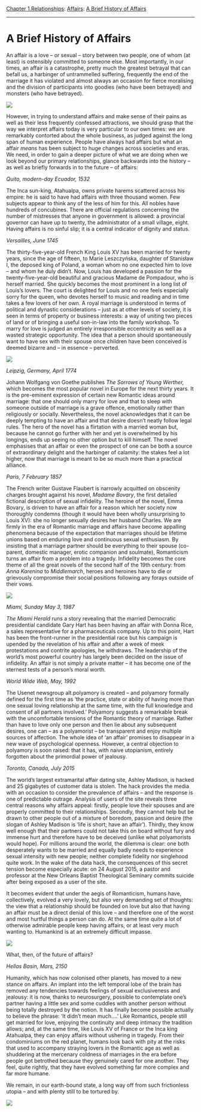 [Chapter 1.Relationships](https://www.theschooloflife.com/thebookoflife/category/relationships/): [Affairs](https://www.theschooloflife.com/thebookoflife/category/relationships/affairs/): [A Brief History of Affairs](https://www.theschooloflife.com/thebookoflife/a-brief-history-of-affairs/)

* * *

# A Brief History of Affairs

An affair is a love – or sexual – story between two people, one of whom (at least) is ostensibly committed to someone else. Most importantly, in our times, an affair is a catastrophe, pretty much the greatest betrayal that can befall us, a harbinger of untrammelled suffering, frequently the end of the marriage it has violated and almost always an occasion for fierce moralising and the division of participants into goodies (who have been betrayed) and monsters (who have betrayed).

![](https://www.theschooloflife.com/thebookoflife/wp-content/uploads/2018/08/1097px-Jean-Honor%C3%A9_Fragonard_-_The_Stolen_Kiss.jpg)

However, in trying to understand affairs and make sense of their pains as well as their less frequently confessed attractions, we should grasp that the way we interpret affairs today is very particular to our own times: we are remarkably contorted about the whole business, as judged against the long span of human experience. People have always had affairs but what an affair _means_ has been subject to huge changes across societies and eras. We need, in order to gain a deeper picture of what we are doing when we look beyond our primary relationships, glance backwards into the history – as well as briefly forwards in to the future – of affairs:

_Quito, modern-day Ecuador, 1532_

The Inca sun-king, Atahualpa, owns private harems scattered across his empire: he is said to have had affairs with three thousand women. Few subjects appear to think any of the less of him for this. All nobles have hundreds of concubines. There are official regulations concerning the number of mistresses that anyone in government is allowed: a provincial governor can have up to twenty, the administrator of a small village, eight. Having affairs is no sinful slip; it is a central indicator of dignity and status.

_Versailles, June 1745_

The thirty-five-year-old French King Louis XV has been married for twenty years, since the age of fifteen, to Marie Leszczyńska, daughter of Stanisław I, the deposed king of Poland, a woman whom no one expected him to love – and whom he duly didn’t. Now, Louis has developed a passion for the twenty-five-year-old beautiful and gracious Madame de Pompadour, who is herself married. She quickly becomes the most prominent in a long list of Louis’s lovers. The court is delighted for Louis and no one feels especially sorry for the queen, who devotes herself to music and reading and in time takes a few lovers of her own. A royal marriage is understood in terms of political and dynastic considerations – just as at other levels of society, it is seen in terms of property or business interests: a way of uniting two pieces of land or of bringing a useful son-in-law into the family workshop. To marry for love is judged an entirely irresponsible eccentricity as well as a wasted strategic opportunity. The idea that a person should spontaneously want to have sex with their spouse once children have been conceived is deemed bizarre and – in essence – perverted. &nbsp;&nbsp;

![](https://www.theschooloflife.com/thebookoflife/wp-content/uploads/2018/08/644px-Carle_Van_Loo_-_Marie_Leszczinska_reine_de_France_1703-1768_-_Google_Art_Project.jpg)

_Leipzig, Germany, April 1774_

Johann Wolfgang von Goethe publishes _The Sorrows of Young Werther,_ which becomes the most popular novel in Europe for the next thirty years. It is the pre-eminent expression of certain new Romantic ideas around marriage: that one should only marry for love and that to sleep with someone outside of marriage is a grave offence, emotionally rather than religiously or socially. Nevertheless, the novel acknowledges that it can be deeply tempting to have an affair and that desire doesn’t neatly follow legal rules. The hero of the novel has a flirtation with a married woman but, because he cannot go further with her and yet is overwhelmed by his longings, ends up seeing no other option but to kill himself. The novel emphasises that an affair or even the prospect of one can be both a source of extraordinary delight and the harbinger of calamity: the stakes feel a lot higher, now that marriage is meant to be so much more than a practical alliance.

_Paris, 7 February 1857_

The French writer Gustave Flaubert is narrowly acquitted on obscenity charges brought against his novel, _Madame Bovary_, the first detailed fictional description of sexual infidelity. The heroine of the novel, Emma Bovary, is driven to have an affair for a reason which her society now thoroughly condemns (though it would have been wholly unsurprising to Louis XV): she no longer sexually desires her husband Charles. We are firmly in the era of Romantic marriage and affairs have become appalling phenomena because of the expectation that marriages should be lifetime unions based on enduring love and continuous sexual enthusiasm. By insisting that a marriage partner should be everything to their spouse (co-parent, domestic manager, erotic companion and soulmate), Romanticism turns an affair from a problem into a tragedy. Infidelity becomes the core theme of all the great novels of the second half of the 19th century: from _Anna Karenina_ to _Middlemarch_, heroes and heroines have to die or grievously compromise their social positions following any forays outside of their vows.

![](https://www.theschooloflife.com/thebookoflife/wp-content/uploads/2018/08/Kolesov_Anna_Karenina.jpg)

_Miami, Sunday May 3, 1987_

_The Miami Herald_ runs a story revealing that the married Democratic presidential candidate Gary Hart has been having an affair with Donna Rice, a sales representative for a pharmaceuticals company. Up to this point, Hart has been the front-runner in the presidential race but his campaign is upended by the revelation of his affair and after a week of meek protestations and contrite apologies, he withdraws. The leadership of the world’s most powerful country has largely been decided on the issue of infidelity. An affair is not simply a private matter – it has become one of the sternest tests of a person’s moral worth.

_World Wide Web, May, 1992_

The Usenet newsgroup alt.polyamory is created – and polyamory formally defined for the first time as ‘the practice, state or ability of having more than one sexual loving relationship at the same time, with the full knowledge and consent of all partners involved.’ Polyamory suggests a remarkable break with the uncomfortable tensions of the Romantic theory of marriage. Rather than have to love only one person and then lie about any subsequent desires, one can – as a polyamorist – be transparent and enjoy multiple sources of affection. The whole idea of ‘an affair’ promises to disappear in a new wave of psychological openness. However, a central objection to polyamory is soon raised: that it has, with naive utopianism, entirely forgotten about the primordial power of jealousy.

_Toronto, Canada, July 2015_

The world’s largest extramarital affair dating site, Ashley Madison, is hacked and 25 gigabytes of customer data is stolen. The hack provides the media with an occasion to consider the prevalence of affairs – and the response is one of predictable outrage. Analysis of users of the site reveals three central reasons why affairs appeal: firstly, people love their spouses and are properly committed to their relationships. Secondly, they cannot help but be drawn to other people out of a mixture of boredom, passion and desire (the slogan of Ashley Madison is ‘life is short; have an affair’). Thirdly, they know well enough that their partners could not take this on board without fury and immense hurt and therefore have to be deceived (unlike what polyamorists would hope). For millions around the world, the dilemma is clear: one both desperately wants to be married and equally badly needs to experience sexual intensity with new people; neither complete fidelity nor singlehood quite work. In the wake of the data hack, the consequences of this secret tension become especially acute: on 24 August 2015, a pastor and professor at the New Orleans Baptist Theological Seminary commits suicide after being exposed as a user of the site.

It becomes evident that under the aegis of Romanticism, humans have, collectively, evolved a very lovely, but also very demanding set of thoughts: the view that a relationship should be founded on love but also that having an affair must be a direct denial of this love – and therefore one of the worst and most hurtful things a person can do. At the same time quite a lot of otherwise admirable people keep having affairs, or at least very much wanting to. Humankind is at an extremely difficult impasse.

![](https://www.theschooloflife.com/thebookoflife/wp-content/uploads/2018/08/Hillary_Clinton_Bill_Chelsea_on_parade.jpg)

What, then, of the future of affairs?

_Hellas Basin, Mars, 2150_

Humanity, which has now colonised other planets, has moved to a new stance on affairs. An implant into the left temporal lobe of the brain has removed any tendencies towards feelings of sexual exclusiveness and jealousy: it is now, thanks to neurosurgery, possible to contemplate one’s partner having a little sex and some cuddles with another person without being totally destroyed by the notion. It has finally become possible actually to believe the phrase: ‘It didn’t mean much….’ Like Romantics, people still get married for love, enjoying the continuity and deep intimacy the tradition allows; and, at the same time, like Louis XV of France or the Inca king Atahualpa, they can enjoy affairs without ushering in tragedy. From their condominiums on the red planet, humans look back with pity at the risks that used to accompany straying lovers in the Romantic age as well as shuddering at the mercenary coldness of marriages in the era before people got betrothed because they genuinely cared for one another. They feel, quite rightly, that they have evolved something far more complex and far more humane.

We remain, in our earth-bound state, a long way off from such frictionless utopia – and with plenty still to be tortured by.

[![](https://img.youtube.com/vi/MgnKeZ6UOVU/0.jpg)](https://www.youtube.com/embed/MgnKeZ6UOVU '')

